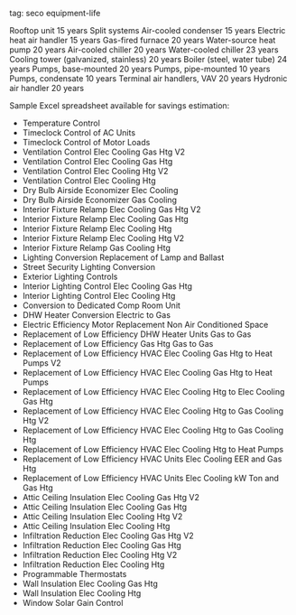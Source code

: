 tag: seco equipment-life

Rooftop unit                          15 years
Split systems
  Air-cooled condenser                15 years
  Electric heat air handler           15 years
  Gas-fired furnace                   20 years
Water-source heat pump                20 years
Air-cooled chiller                    20 years
Water-cooled chiller                  23 years
Cooling tower (galvanized, stainless) 20 years
Boiler (steel, water tube)            24 years
Pumps, base-mounted                   20 years
Pumps, pipe-mounted                   10 years
Pumps, condensate                     10 years
Terminal air handlers, VAV            20 years
Hydronic air handler                  20 years

Sample Excel spreadsheet available for savings estimation:

- Temperature Control
- Timeclock Control of AC Units
- Timeclock Control of Motor Loads
- Ventilation Control Elec Cooling Gas Htg V2
- Ventilation Control Elec Cooling Gas Htg
- Ventilation Control Elec Cooling Htg V2
- Ventilation Control Elec Cooling Htg
- Dry Bulb Airside Economizer Elec Cooling
- Dry Bulb Airside Economizer Gas Cooling
- Interior Fixture Relamp Elec Cooling Gas Htg V2
- Interior Fixture Relamp Elec Cooling Gas Htg
- Interior Fixture Relamp Elec Cooling Htg
- Interior Fixture Relamp Elec Cooling Htg V2
- Interior Fixture Relamp Gas Cooling Htg
- Lighting Conversion Replacement of Lamp and Ballast
- Street Security Lighting Conversion
- Exterior Lighting Controls
- Interior Lighting Control Elec Cooling Gas Htg
- Interior Lighting Control Elec Cooling Htg
- Conversion to Dedicated Comp Room Unit
- DHW Heater Conversion Electric to Gas
- Electric Efficiency Motor Replacement Non Air Conditioned Space
- Replacement of Low Efficiency DHW Heater Units Gas to Gas
- Replacement of Low Efficiency Gas Htg Gas to Gas
- Replacement of Low Efficiency HVAC Elec Cooling Gas Htg to Heat Pumps V2
- Replacement of Low Efficiency HVAC Elec Cooling Gas Htg to Heat Pumps
- Replacement of Low Efficiency HVAC Elec Cooling Htg to Elec Cooling Gas Htg
- Replacement of Low Efficiency HVAC Elec Cooling Htg to Gas Cooling Htg V2
- Replacement of Low Efficiency HVAC Elec Cooling Htg to Gas Cooling Htg
- Replacement of Low Efficiency HVAC Elec Cooling Htg to Heat Pumps
- Replacement of Low Efficiency HVAC Units Elec Cooling EER and Gas Htg
- Replacement of Low Efficiency HVAC Units Elec Cooling kW Ton and Gas Htg
- Attic Ceiling Insulation Elec Cooling Gas Htg V2
- Attic Ceiling Insulation Elec Cooling Gas Htg
- Attic Ceiling Insulation Elec Cooling Htg V2
- Attic Ceiling Insulation Elec Cooling Htg
- Infiltration Reduction Elec Cooling Gas Htg V2
- Infiltration Reduction Elec Cooling Gas Htg
- Infiltration Reduction Elec Cooling Htg V2
- Infiltration Reduction Elec Cooling Htg
- Programmable Thermostats
- Wall Insulation Elec Cooling Gas Htg
- Wall Insulation Elec Cooling Htg
- Window Solar Gain Control
